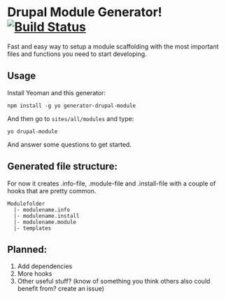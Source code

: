 # Drupal Module Generator! [![Build Status](https://travis-ci.org/andeersg/generator-drupal-module.svg?branch=master)](https://travis-ci.org/andeersg/generator-drupal-module)

Fast and easy way to setup a module scaffolding with the most important files and functions you need to start developing.

## Usage

Install Yeoman and this generator:
```
npm install -g yo generator-drupal-module
```

And then go to ``sites/all/modules`` and type:
```
yo drupal-module
```
And answer some questions to get started.

## Generated file structure:

For now it creates .info-file, .module-file and .install-file with a couple of hooks that
are pretty common.

    Modulefolder
      |- modulename.info
      |- modulename.install
      |- modulename.module
      |- templates

## Planned:

1. Add dependencies
2. More hooks
3. Other useful stuff? (know of something you think others also could benefit from? create an issue)
